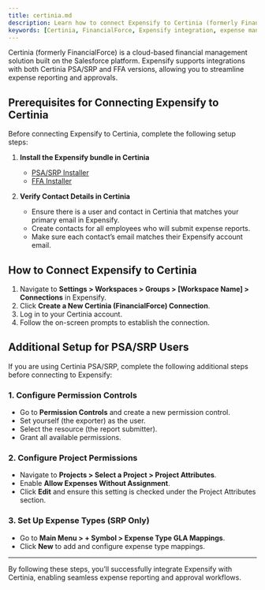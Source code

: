```yaml
---
title: certinia.md
description: Learn how to connect Expensify to Certinia (formerly FinancialForce) for seamless expense management integration.
keywords: [Certinia, FinancialForce, Expensify integration, expense management, Salesforce]
---
```

<div id="expensify-classic" markdown="1">

Certinia (formerly FinancialForce) is a cloud-based financial management solution built on the Salesforce platform. Expensify supports integrations with both Certinia PSA/SRP and FFA versions, allowing you to streamline expense reporting and approvals.

## Prerequisites for Connecting Expensify to Certinia

Before connecting Expensify to Certinia, complete the following setup steps:

1. **Install the Expensify bundle in Certinia**  
   - [PSA/SRP Installer](https://login.salesforce.com/packaging/installPackage.apexp?p0=04t2M000002J0BHD%252Fpackaging%252FinstallPackage.apexp%253Fp0%253D04t2M000002J0BH)  
   - [FFA Installer](https://login.salesforce.com/packaging/installPackage.apexp?p0=04t4p000001UQVj)  

2. **Verify Contact Details in Certinia**  
   - Ensure there is a user and contact in Certinia that matches your primary email in Expensify.  
   - Create contacts for all employees who will submit expense reports.  
   - Make sure each contact’s email matches their Expensify account email.

## How to Connect Expensify to Certinia

1. Navigate to **Settings > Workspaces > Groups > [Workspace Name] > Connections** in Expensify.  
2. Click **Create a New Certinia (FinancialForce) Connection**.  
3. Log in to your Certinia account.  
4. Follow the on-screen prompts to establish the connection.

## Additional Setup for PSA/SRP Users

If you are using Certinia PSA/SRP, complete the following additional steps before connecting to Expensify:

### 1. Configure Permission Controls  
- Go to **Permission Controls** and create a new permission control.  
- Set yourself (the exporter) as the user.  
- Select the resource (the report submitter).  
- Grant all available permissions.

### 2. Configure Project Permissions  
- Navigate to **Projects > Select a Project > Project Attributes**.  
- Enable **Allow Expenses Without Assignment**.  
- Click **Edit** and ensure this setting is checked under the Project Attributes section.

### 3. Set Up Expense Types (SRP Only)  
- Go to **Main Menu > + Symbol > Expense Type GLA Mappings**.  
- Click **New** to add and configure expense type mappings.

---

By following these steps, you’ll successfully integrate Expensify with Certinia, enabling seamless expense reporting and approval workflows.

</div>

